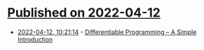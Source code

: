 # [Published on 2022-04-12](index.md)

* [2022-04-12, 10:21:14](https://news.ycombinator.com/item?id=31000709) - [Differentiable Programming – A Simple Introduction](https://www.assemblyai.com/blog/differentiable-programming-a-simple-introduction/)
